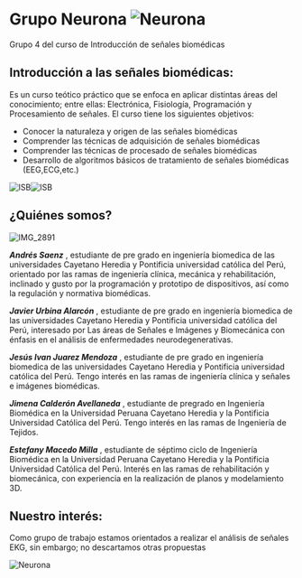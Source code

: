 
# Grupo Neurona ![Neurona](https://image.freepik.com/iconos-gratis/neurona_318-99630.jpg)
Grupo 4 del curso de Introducción de señales biomédicas
## Introducción a las señales biomédicas:
Es un curso teótico práctico que se enfoca en aplicar distintas áreas del conocimiento; entre ellas: Electrónica, Fisiología, Programación y Procesamiento de señales. El curso tiene los siguientes objetivos:
- Conocer la naturaleza y origen de las señales biomédicas
- Comprender las técnicas de adquisición de señales biomédicas
- Comprender las técnicas de procesado de señales biomédicas
- Desarrollo de algoritmos básicos de tratamiento de señales biomédicas (EEG,ECG,etc.)
    
![ISB](https://th.bing.com/th/id/OIP.ylOH7lIrOtwhaCbs8WJHZgHaFG?pid=ImgDet&rs=1)![ISB](https://cerebralpalsynewstoday.com/wp-content/uploads/2018/02/shutterstock_695951221-e1519231794379.jpg)

## ¿Quiénes somos?

![IMG_2891](https://user-images.githubusercontent.com/43081287/227045507-3d6fd555-52f9-444d-9a31-29f5c22bf853.jpg)

***Andrés Saenz*** , estudiante de pre grado en ingeniería biomedica de las universidades Cayetano Heredia y Pontificia universidad católica del Perú, orientado por las ramas de ingeniería clínica, 
mecánica y rehabilitación, inclinado y gusto  por la programación y prototipo de dispositivos, así como la regulación y normativa biomédicas.

***Javier Urbina Alarcón*** ,  estudiante de pre grado en ingeniería biomedica de las universidades Cayetano Heredia y Pontificia universidad católica del Perú, interesado por Las áreas de Señales e Imágenes y Biomecánica con énfasis en el análisis de enfermedades neurodegenerativas.

***Jesús Ivan Juarez Mendoza*** , estudiante de pre grado en ingeniería biomedica de las universidades Cayetano Heredia y Pontificia universidad católica del Perú. Tengo interés en las ramas de ingeniería clínica y señales e imágenes biomédicas. 

***Jimena Calderón Avellaneda*** , estudiante de pregrado en Ingeniería Biomédica en la Universidad Peruana Cayetano Heredia y la Pontificia Universidad Católica del Perú. Tengo interés en las ramas de Ingeniería de Tejidos.

***Estefany Macedo Milla*** , estudiante de séptimo ciclo de Ingeniería Biomédica en la Universidad Peruana Cayetano Heredia y la Pontificia Universidad Católica del Perú. Interés en las ramas de rehabilitación y biomecánica, con experiencia en la realización de planos y modelamiento 3D.
## Nuestro interés:
Como grupo de trabajo estamos orientados a realizar el análisis de señales EKG, sin embargo; no descartamos otras propuestas

![Neurona](https://www.brainsigns.com/media/k2/items/cache/79e08f32fa8a036f84441baab7b7a7ff_L.jpg)
